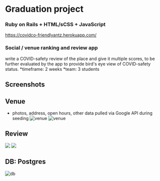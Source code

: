 # Graduation project
### Ruby on Rails + HTML/sCSS + JavaScript
https://covidco-friendlyantz.herokuapp.com/

### Social / venue ranking and review app

write a COVID-safety review of the place and give it multiple scores, to be further evaluated by the app to provide bird's eye view of COVID-safety status.
*timeframe: 2 weeks 
*team: 3 students

## Screenshots
## Venue
* photos, address, open hours, other data pulled via Google API during seeding
![venue](https://i.ibb.co/6JVNHW2/covidco-scr3.png)
![venue](https://i.ibb.co/Dr3thBX/covidco-scr4.png)

## Review
![](https://i.ibb.co/rvbHb5r/covidco-scr1.png)
![](https://i.ibb.co/KDpYYz5/covidco-scr2.png)

## DB: Postgres
![db](https://i.ibb.co/0JTjDhJ/covidco.png)

